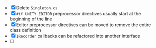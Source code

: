 - [x] Delete `Singleton.cs`
- [x] `#if UNITY_EDITOR` preprocessor directives usually start at the beginning of the line
- [x] Editor preprocessor directives can be moved to remove the entire class definition
- [x] `IRecorder` callbacks can be refactored into another interface
- [ ] 